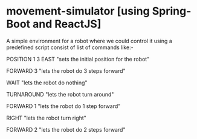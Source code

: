 # movement-simulator [using Spring-Boot and ReactJS]

A simple environment for a robot where we could control it using a predefined script consist of list of commands like:-

POSITION 1 3 EAST "sets the initial position for the robot"

FORWARD 3         "lets the robot do 3 steps forward"

WAIT              "lets the robot do nothing"

TURNAROUND        "lets the robot turn around"

FORWARD 1         "lets the robot do 1 step forward"

RIGHT             "lets the robot turn right"

FORWARD 2         "lets the robot do 2 steps forward"

